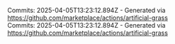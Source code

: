 Commits: 2025-04-05T13:23:12.894Z - Generated via https://github.com/marketplace/actions/artificial-grass
<br>
Commits: 2025-04-05T13:23:12.894Z - Generated via https://github.com/marketplace/actions/artificial-grass
<br>
